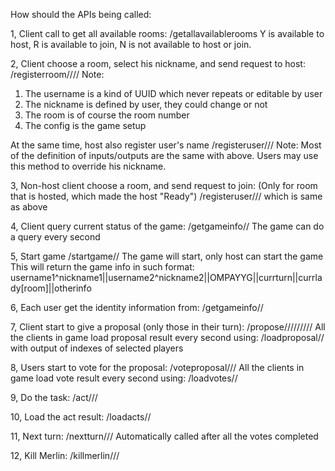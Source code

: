 How should the APIs being called:

1, Client call to get all available rooms:
/getallavailablerooms
Y is available to host, R is available to join, N is not available to host or join.

2, Client choose a room, select his nickname, and send request to host:
/registerroom/<username>/<nickname>/<room>/<config>
Note: 
  1) The username is a kind of UUID which never repeats or editable by user
  2) The nickname is defined by user, they could change or not
  3) The room is of course the room number
  4) The config is the game setup

At the same time, host also register user's name
/registeruser/<username>/<nickname>/<room>
Note:
  Most of the definition of inputs/outputs are the same with above.
  Users may use this method to override his nickname.

3, Non-host client choose a room, and send request to join:
(Only for room that is hosted, which made the host "Ready")
/registeruser/<username>/<nickname>/<room>
which is same as above

4, Client query current status of the game:
/getgameinfo/<username>/<room>
The game can do a query every second

5, Start game
/startgame/<username>/<room>
The game will start, only host can start the game
This will return the game info in such format:
    username1^nickname1||username2^nickname2||OMPAYYG||currturn||currlady[room]||otherinfo     

6, Each user get the identity information from:
/getgameinfo/<username>/<room>

7, Client start to give a proposal (only those in their turn):
/propose/<username>/<room>/<index1>/<index2>/<index3>/<index4>/<index5>/<index6>/<index7>
All the clients in game load proposal result every second using:
/loadproposal/<username>/<room>
with output of indexes of selected players

8, Users start to vote for the proposal:
/voteproposal/<username>/<room>/<vote>
All the clients in game load vote result every second using:
/loadvotes/<username>/<room>

9, Do the task:
/act/<username>/<room>/<action>
  
10, Load the act result:
/loadacts/<username>/<room>
  
11, Next turn:
/nextturn/<username>/<room>/<turn>
Automatically called after all the votes completed

12, Kill Merlin:
/killmerlin/<username>/<room>/<merlin>


